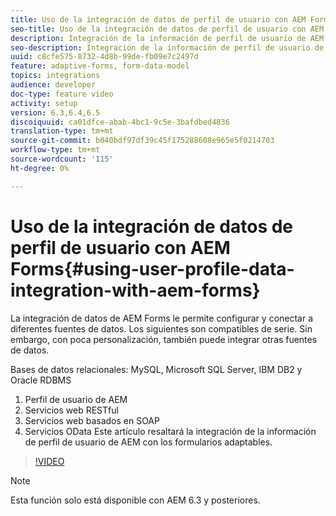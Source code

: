 ```yaml
---
title: Uso de la integración de datos de perfil de usuario con AEM Forms
seo-title: Uso de la integración de datos de perfil de usuario con AEM Forms
description: Integración de la información de perfil de usuario de AEM con los formularios adaptables
seo-description: Integración de la información de perfil de usuario de AEM con los formularios adaptables
uuid: c8cfe575-8732-4d8b-99de-fb09e7c2497d
feature: adaptive-forms, form-data-model
topics: integrations
audience: developer
doc-type: feature video
activity: setup
version: 6.3,6.4,6.5
discoiquuid: ca01dfce-abab-4bc1-9c5e-3bafdbed4836
translation-type: tm+mt
source-git-commit: b040bdf97df39c45f175288608e965e5f0214703
workflow-type: tm+mt
source-wordcount: '115'
ht-degree: 0%

---
```



# Uso de la integración de datos de perfil de usuario con AEM Forms{#using-user-profile-data-integration-with-aem-forms}

La integración de datos de AEM Forms le permite configurar y conectar a diferentes fuentes de datos. Los siguientes son compatibles de serie. Sin embargo, con poca personalización, también puede integrar otras fuentes de datos.

Bases de datos relacionales: MySQL, Microsoft SQL Server, IBM DB2 y Oracle RDBMS

1. Perfil de usuario de AEM
1. Servicios web RESTful
1. Servicios web basados en SOAP
1. Servicios OData
Este artículo resaltará la integración de la información de perfil de usuario de AEM con los formularios adaptables.

>[!VIDEO](https://video.tv.adobe.com/v/17432/?quality=9&learn=on)

>[!NOTE]
>
>Esta función solo está disponible con AEM 6.3 y posteriores.


